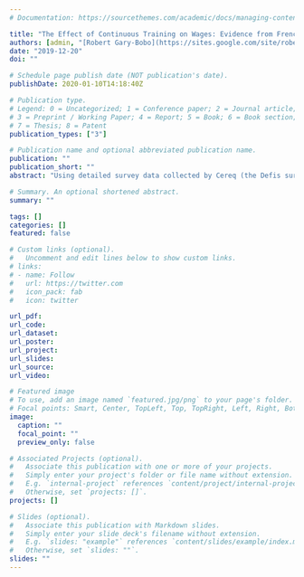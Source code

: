 ```yaml
---
# Documentation: https://sourcethemes.com/academic/docs/managing-content/

title: "The Effect of Continuous Training on Wages: Evidence from French Linked Employer-Employee Data"
authors: [admin, "[Robert Gary-Bobo](https://sites.google.com/site/robertgarybobopersonalpage/home)", "[Julie Pernaudet](https://sites.google.com/view/juliepernaudet/home?authuser=0)", "[Jean-Marc Robin](https://sites.google.com/site/jmarcrobin/home)"]
date: "2019-12-20"
doi: ""

# Schedule page publish date (NOT publication's date).
publishDate: 2020-01-10T14:18:40Z

# Publication type.
# Legend: 0 = Uncategorized; 1 = Conference paper; 2 = Journal article;
# 3 = Preprint / Working Paper; 4 = Report; 5 = Book; 6 = Book section;
# 7 = Thesis; 8 = Patent
publication_types: ["3"]

# Publication name and optional abbreviated publication name.
publication: ""
publication_short: ""
abstract: "Using detailed survey data collected by Cereq (the Defis survey), linked to French administrative data on wages (DADS), we first carry out reduced-form analysis in the shape of difference-in-differences (DiD) estimates of the impact of formal training on wages and other outcomes. The estimated effects on wages are negligible, but we find small positive effects of training on the probability of gaining a permanent contract (CDI) and on becoming a full-time employee. These effects appear to be driven mainly by individuals who move firm. We then exploit a policy-relevant instrumental variable (IV)---whether the individual reports having received information on training from their firm. IV estimates of the same effects are larger in magnitude but are not statistically significant at even the 10% level. We then introduce unobserved heterogeneity as latent types. Our novel identification strategy allows us to use a binary instrument to estimate the effects of multivalued treatment. We estimate our model on the Defis data via the EM algorithm, and calculate analogues of the reduced-form treatment effects, to enable comparison with DiD and IV approaches. Our flexible model and estimation approach allows us to produce wage distributions conditional on worker type and training status."

# Summary. An optional shortened abstract.
summary: ""

tags: []
categories: []
featured: false

# Custom links (optional).
#   Uncomment and edit lines below to show custom links.
# links:
# - name: Follow
#   url: https://twitter.com
#   icon_pack: fab
#   icon: twitter

url_pdf:
url_code:
url_dataset:
url_poster:
url_project:
url_slides:
url_source:
url_video:

# Featured image
# To use, add an image named `featured.jpg/png` to your page's folder. 
# Focal points: Smart, Center, TopLeft, Top, TopRight, Left, Right, BottomLeft, Bottom, BottomRight.
image:
  caption: ""
  focal_point: ""
  preview_only: false

# Associated Projects (optional).
#   Associate this publication with one or more of your projects.
#   Simply enter your project's folder or file name without extension.
#   E.g. `internal-project` references `content/project/internal-project/index.md`.
#   Otherwise, set `projects: []`.
projects: []

# Slides (optional).
#   Associate this publication with Markdown slides.
#   Simply enter your slide deck's filename without extension.
#   E.g. `slides: "example"` references `content/slides/example/index.md`.
#   Otherwise, set `slides: ""`.
slides: ""
---
```

